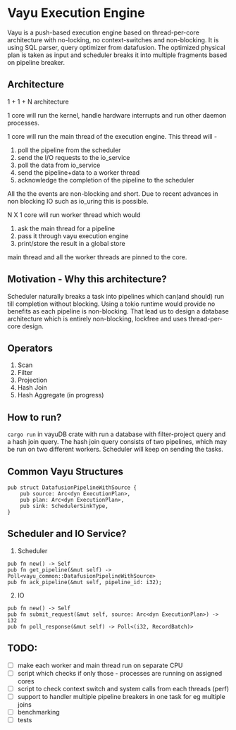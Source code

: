 # Vayu Execution Engine

Vayu is a push-based execution engine based on thread-per-core architecture with no-locking, no context-switches and non-blocking.
It is using SQL parser, query optimizer from datafusion.
The optimized physical plan is taken as input and scheduler breaks it into multiple fragments based on pipeline breaker.

## Architecture

1 + 1 + N architecture 

1 core will run the kernel, handle hardware interrupts and run other daemon processes.

1 core will run the main thread of the execution engine. This thread will -
1. poll the pipeline from the scheduler
2. send the I/O requests to the io_service
3. poll the data from io_service
4. send the pipeline+data to a worker thread 
5. acknowledge the completion of the pipeline to the scheduler 

All the the events are non-blocking and short. 
Due to recent advances in non blocking IO such as io_uring this is possible. 

N X 1 core will run worker thread which would
1. ask the main thread for a pipeline
2. pass it through vayu execution engine
3. print/store the result in a global store

main thread and all the worker threads are pinned to the core. 

## Motivation - Why this architecture?
Scheduler naturally breaks a task into pipelines which can(and should) run till completion without blocking. 
Using a tokio runtime would provide no benefits as each pipeline is non-blocking. 
That lead us to design a database architecture which is entirely non-blocking, lockfree and uses thread-per-core design.


## Operators
1. Scan 
2. Filter 
3. Projection 
4. Hash Join
5. Hash Aggregate (in progress)

## How to run?
`cargo run` in vayuDB crate with run a database with filter-project query and a hash join query. 
The hash join query consists of two pipelines, which may be run on two different workers.
Scheduler will keep on sending the tasks.


## Common Vayu Structures 
```
pub struct DatafusionPipelineWithSource {
    pub source: Arc<dyn ExecutionPlan>,
    pub plan: Arc<dyn ExecutionPlan>,
    pub sink: SchedulerSinkType,
}
```


## Scheduler and IO Service? 
1. Scheduler
```
pub fn new() -> Self
pub fn get_pipeline(&mut self) -> Poll<vayu_common::DatafusionPipelineWithSource> 
pub fn ack_pipeline(&mut self, pipeline_id: i32);
```

2. IO
```
pub fn new() -> Self
pub fn submit_request(&mut self, source: Arc<dyn ExecutionPlan>) -> i32
pub fn poll_response(&mut self) -> Poll<(i32, RecordBatch)>
```

## TODO:
- [ ] make each worker and main thread run on separate CPU
- [ ] script which checks if only those - processes are running on assigned cores 
- [ ] script to check context switch and system calls from each threads (perf)
- [ ] support to handler multiple pipeline breakers in one task for eg multiple joins
- [ ] benchmarking 
- [ ] tests